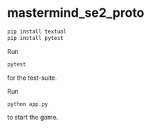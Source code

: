 # mastermind_se2_proto

```bash
pip install textual
pip install pytest
```

Run 
```bash
pytest
```
for the test-suite.

Run 
```bash
python app.py
```
to start the game.